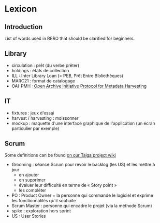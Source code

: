 # Lexicon

## Introduction

List of words used in RERO that should be clarified for beginners.

## Library

* circulation : prêt (du verbe prêter)
* holdings : états de collection
* ILL : Inter Library Loan (= PEB, Prêt Entre Bibliothèques)
* MARC21 : format de catalogage
* OAI-PMH : [Open Archive Initiative Protocol for Metadata Harvesting](https://fr.wikipedia.org/wiki/Open_Archives_Initiative_Protocol_for_Metadata_Harvesting)

## IT

* fixtures : jeux d'essai
* harvest / harvesting : moissonner
* mockup : maquette d'une interface graphique de l'application (un écran particulier par exemple)

## Scrum

Some definitions can be found [on our Taiga project wiki](https://tree.taiga.io/project/rero21-reroils/wiki/definitions)

* Grooming : séance Scrum pour revoir le backlog (les US) et les mettre à jour
  * en ajouter
  * en supprimer
  * évaluer leur difficulté en terme de « Story point »
  * les compléter
* PO : Product Owner = la personne qui commande le logiciel et exprime les fonctionnalités qu'il souhaite
* Scrum Master : personne qui encadre le projet (via la méthode Scrum)
* spike : exploration hors sprint
* US : User Stories
